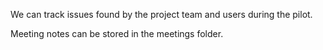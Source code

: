 We can track issues found by the project team and users during the pilot.

Meeting notes can be stored in the meetings folder.
